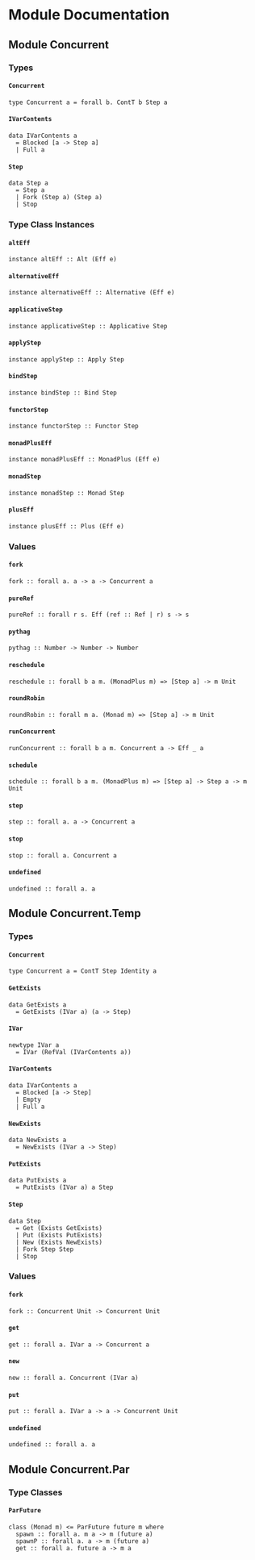 # Module Documentation

## Module Concurrent

### Types

#### `Concurrent`

    type Concurrent a = forall b. ContT b Step a

#### `IVarContents`

    data IVarContents a
      = Blocked [a -> Step a]
      | Full a

#### `Step`

    data Step a
      = Step a
      | Fork (Step a) (Step a)
      | Stop 


### Type Class Instances

#### `altEff`

    instance altEff :: Alt (Eff e)

#### `alternativeEff`

    instance alternativeEff :: Alternative (Eff e)

#### `applicativeStep`

    instance applicativeStep :: Applicative Step

#### `applyStep`

    instance applyStep :: Apply Step

#### `bindStep`

    instance bindStep :: Bind Step

#### `functorStep`

    instance functorStep :: Functor Step

#### `monadPlusEff`

    instance monadPlusEff :: MonadPlus (Eff e)

#### `monadStep`

    instance monadStep :: Monad Step

#### `plusEff`

    instance plusEff :: Plus (Eff e)


### Values

#### `fork`

    fork :: forall a. a -> a -> Concurrent a

#### `pureRef`

    pureRef :: forall r s. Eff (ref :: Ref | r) s -> s

#### `pythag`

    pythag :: Number -> Number -> Number

#### `reschedule`

    reschedule :: forall b a m. (MonadPlus m) => [Step a] -> m Unit

#### `roundRobin`

    roundRobin :: forall m a. (Monad m) => [Step a] -> m Unit

#### `runConcurrent`

    runConcurrent :: forall b a m. Concurrent a -> Eff _ a

#### `schedule`

    schedule :: forall b a m. (MonadPlus m) => [Step a] -> Step a -> m Unit

#### `step`

    step :: forall a. a -> Concurrent a

#### `stop`

    stop :: forall a. Concurrent a

#### `undefined`

    undefined :: forall a. a


## Module Concurrent.Temp

### Types

#### `Concurrent`

    type Concurrent a = ContT Step Identity a

#### `GetExists`

    data GetExists a
      = GetExists (IVar a) (a -> Step)

#### `IVar`

    newtype IVar a
      = IVar (RefVal (IVarContents a))

#### `IVarContents`

    data IVarContents a
      = Blocked [a -> Step]
      | Empty 
      | Full a

#### `NewExists`

    data NewExists a
      = NewExists (IVar a -> Step)

#### `PutExists`

    data PutExists a
      = PutExists (IVar a) a Step

#### `Step`

    data Step
      = Get (Exists GetExists)
      | Put (Exists PutExists)
      | New (Exists NewExists)
      | Fork Step Step
      | Stop 


### Values

#### `fork`

    fork :: Concurrent Unit -> Concurrent Unit

#### `get`

    get :: forall a. IVar a -> Concurrent a

#### `new`

    new :: forall a. Concurrent (IVar a)

#### `put`

    put :: forall a. IVar a -> a -> Concurrent Unit

#### `undefined`

    undefined :: forall a. a


## Module Concurrent.Par

### Type Classes

#### `ParFuture`

    class (Monad m) <= ParFuture future m where
      spawn :: forall a. m a -> m (future a)
      spawnP :: forall a. a -> m (future a)
      get :: forall a. future a -> m a



